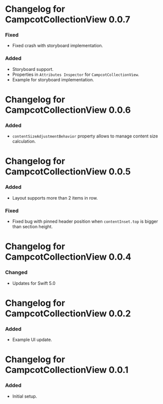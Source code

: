 # Changelog for CampcotCollectionView 0.0.7
### Fixed
* Fixed crash with storyboard implementation.

### Added
* Storyboard support.
* Properties in `Attributes Inspector` for `CampcotCollectionView`.
* Example for storyboard implementation.

# Changelog for CampcotCollectionView 0.0.6
### Added
* `contentSizeAdjustmentBehavior` property allows to manage content size calculation.

# Changelog for CampcotCollectionView 0.0.5
### Added
* Layout supports more than 2 items in row.

### Fixed
* Fixed bug with pinned header position when `contentInset.top` is bigger than section height.

# Changelog for CampcotCollectionView 0.0.4
### Changed
* Updates for Swift 5.0

# Changelog for CampcotCollectionView 0.0.2
### Added
* Example UI update.

# Changelog for CampcotCollectionView 0.0.1
### Added
* Initial setup.
